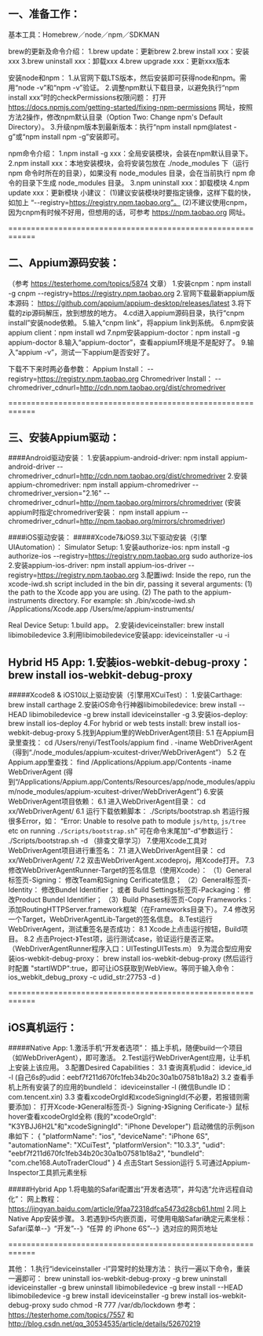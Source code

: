 
一、准备工作：
-----
基本工具：Homebrew／node／npm／SDKMAN

brew的更新及命令介绍：
1.brew update：更新brew
2.brew install xxx：安装xxx
3.brew uninstall xxx：卸载xxx
4.brew upgrade xxx：更新xxx版本

安装node和npm：
1.从官网下载LTS版本，然后安装即可获得node和npm。需用“node -v”和“npm -v”验证。
2.调整npm默认下载目录，以避免执行“npm install xxx”时的checkPermissions权限问题：
    打开 https://docs.npmjs.com/getting-started/fixing-npm-permissions 网址，按照方法2操作，修改npm默认目录（Option Two: Change npm's Default Directory）。
3.升级npm版本到最新版本：执行“npm install npm@latest -g”或“npm install npm -g”安装即可。

npm命令介绍：
1.npm install -g xxx：全局安装模块，会装在npm默认目录下。
2.npm install xxx：本地安装模块，会将安装包放在 ./node_modules 下（运行 npm 命令时所在的目录），如果没有 node_modules 目录，会在当前执行 npm 命令的目录下生成 node_modules 目录。
3.npm uninstall xxx：卸载模块
4.npm update xxx：更新模块
小建议：
(1)建议安装模块时要指定镜像，这样下载的快，如加上 “--registry=https://registry.npm.taobao.org”。
(2)不建议使用cnpm，因为cnpm有时候不好用，但想用的话，可参考 https://npm.taobao.org 网址。


============================================================


二、Appium源码安装：
---
（参考 https://testerhome.com/topics/5874 文章）
1.安装cnpm：npm install -g cnpm --registry=https://registry.npm.taobao.org
2.官网下载最新appium版本源码：
https://github.com/appium/appium-desktop/releases/latest
3.将下载的zip源码解压，放到想放的地方。
4.cd进入appium源码目录，执行“cnpm install”安装node依赖。
5.输入“cnpm link”，将appium link到系统。
6.npm安装appium client：npm install wd
7.npm安装appium-doctor：npm install -g appium-doctor
8.输入“appium-doctor”，查看appium环境是不是配好了。
9.输入“appium -v”，测试一下appium是否安好了。

下载不下来时两必备参数：
Appium Install：
    --registry=https://registry.npm.taobao.org
Chromedriver Install：
    --chromedriver_cdnurl=http://cdn.npm.taobao.org/dist/chromedriver

============================================================

三、安装Appium驱动：
---
####Android驱动安装：
1.安装appium-android-driver:
npm install appium-android-driver --chromedriver_cdnurl=http://cdn.npm.taobao.org/dist/chromedriver
2.安装appium-chromedriver:
npm install appium-chromedriver --chromedriver_version="2.16" --chromedriver_cdnurl=http://npm.taobao.org/mirrors/chromedriver
(安装appium时指定chromedriver安装：
npm install appium --chromedriver_cdnurl=http://npm.taobao.org/mirrors/chromedriver)

####iOS驱动安装：
#####Xcode7&iOS9.3以下驱动安装（引擎UIAutomation）：
Simulator Setup:
1.安装authorize-ios: 
    npm install -g authorize-ios --registry=https://registry.npm.taobao.org
    sudo authorize-ios
2.安装appium-ios-driver: 
    npm install appium-ios-driver --registry=https://registry.npm.taobao.org
3.配置iwd: 
Inside the repo, run the xcode-iwd.sh script included in the bin dir, passing it several arguments: 
(1) the path to the Xcode app you are using. 
(2) The path to the appium-instruments directory. 
For example:
    sh ./bin/xcode-iwd.sh /Applications/Xcode.app /Users/me/appium-instruments/

Real Device Setup:
1.build app。
2.安装ideviceinstaller: 
    brew install libimobiledevice
3.利用libimobiledevice安装app: 
    ideviceinstaller -u <UDID of your device> -i <path to your built app>

Hybrid H5 App:
1.安装ios-webkit-debug-proxy：
    brew install ios-webkit-debug-proxy
    <!-- brew uninstall ios-webkit-debug-proxy -->
-----
#####Xcode8 & iOS10以上驱动安装（引擎用XCuiTest）：
1.安装Carthage: 
    brew install carthage
2.安装iOS命令行神器libimobiledevice: 
    brew install --HEAD libimobiledevice -g
    brew install ideviceinstaller -g
3.安装ios-deploy: 
    brew install ios-deploy
4.For hybrid or web tests install: 
    brew install ios-webkit-debug-proxy
5.找到Appium里的WebDriverAgent项目: 
5.1 在Appium目录里查找：
    cd /Users/renyi/TestTools/appium
    find . -iname WebDriverAgent
    （得到“./node_modules/appium-xcuitest-driver/WebDriverAgent”）
5.2 在Appium.app里查找：
    find /Applications/Appium.app/Contents -iname WebDriverAgent
    (得到“/Applications/Appium.app/Contents/Resources/app/node_modules/appium/node_modules/appium-xcuitest-driver/WebDriverAgent”)
6.安装WebDriverAgent项目依赖：
6.1 进入WebDriverAgent目录：
    cd xx/WebDriverAgent/
6.1 运行下载依赖脚本：
    ./Scripts/bootstrap.sh
若运行报很多Error，如：
    “Error: Unable to resolve path to module `js/http`, `js/tree` etc on running `./Scripts/bootstrap.sh`”
可在命令末尾加“-d”参数运行：
    ./Scripts/bootstrap.sh -d
    （排查文章学习）
7.使用Xcode工具对WebDriverAgent项目进行重签名：
7.1 进入WebDriverAgent目录：
    cd xx/WebDriverAgent/
7.2 双击WebDriverAgent.xcodeproj，用Xcode打开。
7.3 修改WebDriverAgentRunner-Target的签名信息（使用Xcode）：
（1）General标签页-Signing：
    修改Team和Signing Cerificate信息；
（2）General标签页-Identity：
    修改Bundel Identifier；
或者 Build Settings标签页-Packaging：
    修改Product Bundel Identifier；
（3）Build Phases标签页-Copy Frameworks：
    添加RoutingHTTPServer.framework框架（在Frameworks目录下）。
7.4 修改另一个Target，WebDriverAgentLib-Target的签名信息。
8.Test运行WebDriverAgent，测试重签名是否成功：
8.1 Xcode上点击运行按钮，Build项目。
8.2 点击Project-》Test项，运行测试case，验证运行是否正常。
    （WebDriverAgentRunner程序入口：UITestingUITests.m）
9.为混合型应用安装ios-webkit-debug-proxy：
    brew install ios-webkit-debug-proxy
(然后运行时配置 "startIWDP":true，即可让iOS获取到WebView。等同于输入命令：
    ios_webkit_debug_proxy -c udid_str:27753 -d
)

============================================================

iOS真机运行：
---
#####Native App:
1.激活手机“开发者选项”：
    插上手机，随便build一个项目（如WebDriverAgent），即可激活。
2.Test运行WebDriverAgent应用，让手机上安装上该应用。
3.配置Desired Capabilities：
3.1 查询真机udid：
    idevice_id -l
    (自己6s的udid：eebf7f211d670fc1feb34b20c30a1b07581b18a2)
3.2 查看手机上所有安装了的应用的bundleId：
    ideviceinstaller -l
    (微信Bundle ID：com.tencent.xin)
3.3 查看xcodeOrgId和xcodeSigningId(不必要，若报错则需要添加)：
    打开Xcode-》General标签页-》Signing-》Signing Cerificate-》鼠标hover查看xcodeOrgId全称
    (我的"xcodeOrgId": "K3YBJJ6H2L"和"xcodeSigningId": "iPhone Developer")
启动微信的示例json串如下：
{
  "platformName": "ios",
  "deviceName": "iPhone 6S",
  "automationName": "XCuiTest",
  "platformVersion": "10.3.3",
  "udid": "eebf7f211d670fc1feb34b20c30a1b07581b18a2",
  "bundleId": "com.che168.AutoTraderCloud"
}
4 点击Start Session运行
5.可通过Appium-Inspector工具抓元素坐标

#####Hybrid App
1.将电脑的Safari配置出“开发者选项”，并勾选“允许远程自动化”：
网上教程：https://jingyan.baidu.com/article/9faa72318dfca5473d28cb61.html
2.同上Native App安装步骤。
3.若遇到H5内嵌页面，可使用电脑Safari确定元素坐标：
    Safari菜单--》“开发”--》“任羿 的 iPhone 6S”--》选对应的网页地址


============================================================

其他：
1.执行“ideviceinstaller -l”异常时的处理方法：
执行一遍以下命令，重装一遍即可：
    brew uninstall ios-webkit-debug-proxy -g
    brew uninstall ideviceinstaller -g
    brew uninstall libimobiledevice -g
    brew install --HEAD libimobiledevice -g
    brew install ideviceinstaller -g
    brew install ios-webkit-debug-proxy
    sudo chmod -R 777 /var/db/lockdown
参考：https://testerhome.com/topics/7557
和 http://blog.csdn.net/qq_30534535/article/details/52670219



